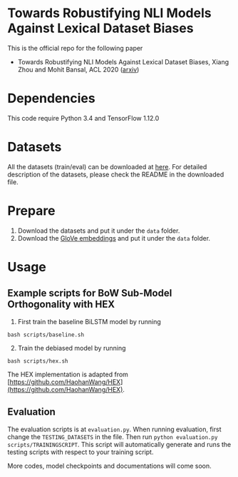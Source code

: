 # Towards Robustifying NLI Models Against Lexical Dataset Biases

This is the official repo for the following paper

* Towards Robustifying NLI Models Against Lexical Dataset Biases, Xiang Zhou and Mohit Bansal, ACL 2020 ([arxiv](https://arxiv.org/))

# Dependencies
This code require Python 3.4 and TensorFlow 1.12.0

# Datasets

All the datasets (train/eval) can be downloaded at [here](https://drive.google.com/file/d/1-fegPnPjL3sD6JVY7Aw158RsKDODjEwj/view?usp=sharing). For detailed description of the datasets, please check the README in the downloaded file.

# Prepare

1. Download the datasets and put it under the `data` folder.
2. Download the [GloVe embeddings](http://nlp.stanford.edu/data/glove.840B.300d.zip) and put it under the `data` folder.


# Usage

## Example scripts for BoW Sub-Model Orthogonality with HEX

1. First train the baseline BiLSTM model by running

```
bash scripts/baseline.sh
```

2. Train the debiased model by running

```
bash scripts/hex.sh
```

The HEX implementation is adapted from [https://github.com/HaohanWang/HEX](https://github.com/HaohanWang/HEX).

##  Evaluation
The evaluation scripts is at `evaluation.py`. When running evaluation, first change the `TESTING_DATASETS` in the file. Then run `python evaluation.py scripts/TRAININGSCRIPT`. This script will automatically generate and runs the testing scripts with respect to your training script.


More codes, model checkpoints and documentations will come soon.
